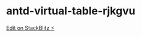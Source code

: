 # antd-virtual-table-rjkgvu

[Edit on StackBlitz ⚡️](https://stackblitz.com/edit/antd-virtual-table-rjkgvu)